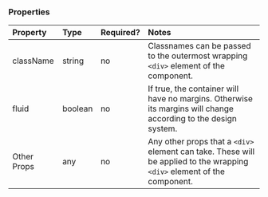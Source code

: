 <Anchor idToScrollTo="properties"><h3>Properties</h3></Anchor>

| Property    | Type    | Required? | Notes                                                                                                                    |
| :---------- | :------ | :-------- | :----------------------------------------------------------------------------------------------------------------------- |
| className   | string  | no        | Classnames can be passed to the outermost wrapping `<div>` element of the component.                                     |
| fluid       | boolean | no        | If true, the container will have no margins. Otherwise its margins will change according to the design system.           |
| Other Props | any     | no        | Any other props that a `<div>` element can take. These will be applied to the wrapping `<div>` element of the component. |
